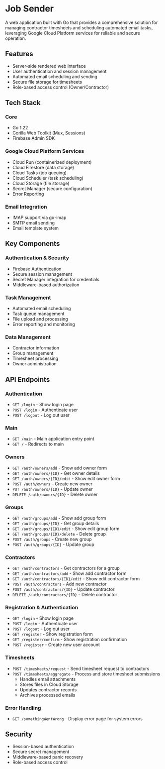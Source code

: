 # Job Sender

A web application built with Go that provides a comprehensive solution for managing contractor timesheets and scheduling automated email tasks, leveraging Google Cloud Platform services for reliable and secure operation.

## Features

- Server-side rendered web interface
- User authentication and session management
- Automated email scheduling and sending
- Secure file storage for timesheets
- Role-based access control (Owner/Contractor)

## Tech Stack

### Core
- Go 1.22
- Gorilla Web Toolkit (Mux, Sessions)
- Firebase Admin SDK

### Google Cloud Platform Services
- Cloud Run (containerized deployment)
- Cloud Firestore (data storage)
- Cloud Tasks (job queuing)
- Cloud Scheduler (task scheduling)
- Cloud Storage (file storage)
- Secret Manager (secure configuration)
- Error Reporting

### Email Integration
- IMAP support via go-imap
- SMTP email sending
- Email template system

## Key Components

### Authentication & Security
- Firebase Authentication
- Secure session management
- Secret Manager integration for credentials
- Middleware-based authorization

### Task Management
- Automated email scheduling
- Task queue management
- File upload and processing
- Error reporting and monitoring

### Data Management
- Contractor information
- Group management
- Timesheet processing
- Owner administration

## API Endpoints

### Authentication
- `GET /login` - Show login page
- `POST /login` - Authenticate user
- `POST /logout` - Log out user

### Main
- `GET /main` - Main application entry point
- `GET /` - Redirects to main

### Owners
- `GET /auth/owners/add` - Show add owner form
- `GET /auth/owners/{ID}` - Get owner details
- `GET /auth/owners/{ID}/edit` - Show edit owner form
- `POST /auth/owners` - Create new owner
- `PUT /auth/owners/{ID}` - Update owner
- `DELETE /auth/owners/{ID}` - Delete owner

### Groups
- `GET /auth/groups/add` - Show add group form
- `GET /auth/groups/{ID}` - Get group details
- `GET /auth/groups/{ID}/edit` - Show edit group form
- `GET /auth/groups/{ID}/delete` - Delete group
- `POST /auth/groups` - Create new group
- `POST /auth/groups/{ID}` - Update group

### Contractors
- `GET /auth/contractors` - Get contractors for a group
- `GET /auth/contractors/add` - Show add contractor form
- `GET /auth/contractors/{ID}/edit` - Show edit contractor form
- `POST /auth/contractors` - Add new contractor
- `POST /auth/contractors/{ID}` - Update contractor
- `DELETE /auth/contractors/{ID}` - Delete contractor

### Registration & Authentication
- `GET /login` - Show login page
- `POST /login` - Authenticate user
- `POST /logout` - Log out user
- `GET /register` - Show registration form
- `GET /register/confirm` - Show registration confirmation
- `POST /register` - Create new user account

### Timesheets
- `POST /timesheets/request` - Send timesheet request to contractors
- `POST /timesheets/aggregate` - Process and store timesheet submissions
  - Handles email attachments
  - Stores files in Cloud Storage
  - Updates contractor records
  - Archives processed emails

### Error Handling
- `GET /somethingWentWrong` - Display error page for system errors

## Security

- Session-based authentication
- Secure secret management
- Middleware-based panic recovery
- Role-based access control
